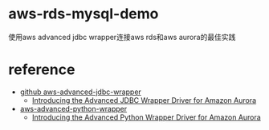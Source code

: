 # aws-rds-mysql-demo

使用aws advanced jdbc wrapper连接aws rds和aws aurora的最佳实践

# reference

- [github aws-advanced-jdbc-wrapper](https://github.com/aws/aws-advanced-jdbc-wrapper)
    - [Introducing the Advanced JDBC Wrapper Driver for Amazon Aurora](https://aws.amazon.com/cn/blogs/database/introducing-the-advanced-jdbc-wrapper-driver-for-amazon-aurora/)
- [aws-advanced-python-wrapper](https://github.com/aws/aws-advanced-python-wrapper)
    - [Introducing the Advanced Python Wrapper Driver for Amazon Aurora](https://aws.amazon.com/cn/blogs/database/introducing-the-advanced-python-wrapper-driver-for-amazon-aurora/)
